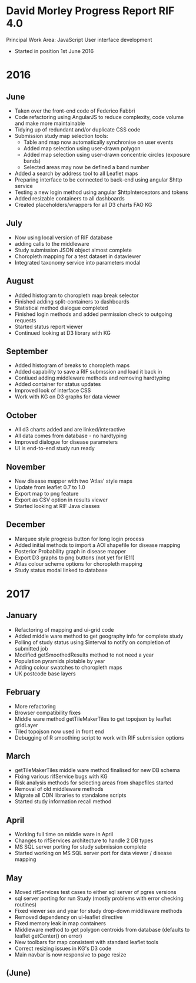 # David Morley Progress Report RIF 4.0

Principal Work Area: JavaScript User interface development

- Started in position 1st June 2016

# 2016
## June

- Taken over the front-end code of Federico Fabbri
- Code refactoring using AngularJS to reduce complexity, code volume and make more maintainable
- Tidying up of redundant and/or duplicate CSS code
- Submission study map selection tools:
	- Table and map now automatically synchronise on user events
	- Added map selection using user-drawn polygon
	- Added map selection using user-drawn concentric circles (exposure bands)
	- Selected areas may now be defined a band number
- Added a search by address tool to all Leaflet maps
- Preparing interface to be connected to back-end using angular $http service
- Testing a new login method using angular $httpInterceptors and tokens
- Added resizable containers to all dashboards
- Created placeholders/wrappers for all D3 charts FAO KG


## July

- Now using local version of RIF database
- adding calls to the middleware
- Study submission JSON object almost complete
- Choropleth mapping for a test dataset in dataviewer
- Integrated taxonomy service into parameters modal

## August

- Added histogram to choropleth map break selector
- Finished adding split-containers to dashboards
- Statistical method dialogue completed
- Finished login methods and added permission check to outgoing requests
- Started status report viewer
- Continued looking at D3 library with KG

## September

- Added histogram of breaks to choropleth maps
- Added capability to save a RIF submssion and load it back in
- Contiued adding middleware methods and removing hardtyping
- Added container for status updates
- Improved look of interface CSS
- Work with KG on D3 graphs for data viewer

## October

- All d3 charts added and are linked/interactive
- All data comes from database - no hardtyping
- Improved dialogue for disease parameters
- UI is end-to-end study run ready

## November

- New disease mapper with two 'Atlas' style maps
- Update from leaflet 0.7 to 1.0
- Export map to png feature
- Export as CSV option in results viewer
- Started looking at RIF Java classes

## December

- Marquee style progress button for long login process
- Added initial methods to import a AOI shapefile for disease mapping
- Posterior Probability graph in disease mapper
- Export D3 graphs to png buttons (not yet for IE11)
- Atlas colour scheme options for choropleth mapping
- Study status modal linked to database

# 2017
## January

- Refactoring of mapping and ui-grid code
- Added middle ware method to get geography info for complete study
- Polling of study status using $interval to notify on completion of submitted job
- Modified getSmoothedResults method to not need a year
- Population pyramids plotable by year
- Adding colour swatches to choropleth maps
- UK postcode base layers

## February

- More refactoring
- Browser compatibility fixes
- Middle ware method getTileMakerTiles to get topojson by leaflet gridLayer
- Tiled topojson now used in front end
- Debugging of R smoothing script to work with RIF submission options

## March

- getTileMakerTiles middle ware method finalised for new DB schema
- Fixing various rifService bugs with KG
- Risk analysis methods for selecting areas from shapefiles started
- Removal of old middleware methods
- Migrate all CDN libraries to standalone scripts
- Started study information recall method

## April

- Working full time on middle ware in April
- Changes to rifServices architecture to handle 2 DB types
- MS SQL server porting for study submission complete
- Started working on MS SQL server port for data viewer / disease mapping

## May

- Moved rifServices test cases to either sql server of pgres versions
- sql server porting for run Study (mostly problems with error checking routines)
- Fixed viewer sex and year for study drop-down middleware methods
- Removed dependency on ui-leaflet directive
- Fixed memory leak in map containers
- Middleware method to get polygon centroids from database (defaults to leaflet getCenter() on error)
- New toolbars for map consistent with standard leaflet tools
- Correct resizing issues in KG's D3 code
- Main navbar is now responsive to page resize

## (June)


